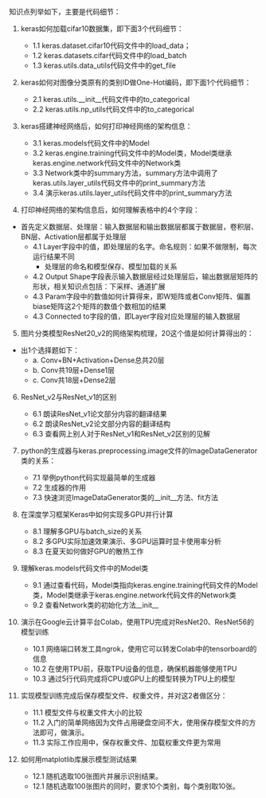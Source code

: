 知识点列举如下，主要是代码细节：
1. keras如何加载cifar10数据集，即下面3个代码细节：
    * 1.1 keras.dataset.cifar10代码文件中的load_data；
    * 1.2 keras.datasets.cifar代码文件中的load_batch
    * 1.3 keras.utils.data_utils代码文件中的get_file
    
2. keras如何对图像分类原有的类别ID做One-Hot编码，即下面1个代码细节：
    * 2.1 keras.utils.__init__代码文件中的to_categorical
    * 2.2 keras.utils.np_utils代码文件中的to_categorical

3. keras搭建神经网络后，如何打印神经网络的架构信息：
    * 3.1 keras.models代码文件中的Model
    * 3.2 keras.engine.training代码文件中的Model类，Model类继承keras.engine.network代码文件中的Network类
    * 3.3 Network类中的summary方法，summary方法中调用了keras.utils.layer_utils代码文件中的print_summary方法
    * 3.4 演示keras.utils.layer_utils代码文件中的print_summary方法

4. 打印神经网络的架构信息后，如何理解表格中的4个字段：
* 首先定义数据层、处理层：输入数据层和输出数据层都属于数据层，卷积层、BN层、Activation层都属于处理层
    * 4.1 Layer字段中的值，即处理层的名字。命名规则：如果不做限制，每次运行结果不同
        * 处理层的命名和模型保存、模型加载的关系
    * 4.2 Output Shape字段表示输入数据层经过处理层后，输出数据层矩阵的形状，相关知识点包括：下采样、通道扩展
    * 4.3 Param字段中的数值如何计算得来，即W矩阵或者Conv矩阵、偏置biase矩阵这2个矩阵的数值个数相加的结果
    * 4.3 Connected to字段的值，即Layer字段对应处理层的输入数据层

5. 图片分类模型ResNet20_v2的网络架构梳理，20这个值是如何计算得出的：
* 出1个选择题如下：
    * a. Conv+BN+Activation+Dense总共20层
    * b. Conv共19层+Dense1层
    * c. Conv共18层+Dense2层
    
6. ResNet_v2与ResNet_v1的区别
    * 6.1 朗读ResNet_v1论文部分内容的翻译结果
    * 6.2 朗读ResNet_v2论文部分内容的翻译结构
    * 6.3 查看网上别人对于ResNet_v1和ResNet_v2区别的见解
    
7. python的生成器与keras.preprocessing.image文件的ImageDataGenerator类的关系：
    * 7.1 举例python代码实现最简单的生成器
    * 7.2 生成器的作用
    * 7.3 快速浏览ImageDataGenerator类的__init__方法、fit方法
    
8. 在深度学习框架Keras中如何实现多GPU并行计算 
    * 8.1 理解多GPU与batch_size的关系
    * 8.2 多GPU实际加速效果演示、多GPU运算时显卡使用率分析
    * 8.3 在夏天如何做好GPU的散热工作
    
9. 理解keras.models代码文件中的Model类
    * 9.1 通过查看代码，Model类指向keras.engine.training代码文件的Model类，Model类继承于keras.engine.network代码文件的Network类
    * 9.2 查看Network类的初始化方法__init__
    
10. 演示在Google云计算平台Colab，使用TPU完成对ResNet20、ResNet56的模型训练 
    * 10.1 网络端口转发工具ngrok，使用它可以转发Colab中的tensorboard的信息
    * 10.2 在使用TPU前，获取TPU设备的信息，确保机器能够使用TPU
    * 10.3 通过5行代码完成将CPU或GPU上的模型转换为TPU上的模型

11. 实现模型训练完成后保存模型文件、权重文件，并对这2者做区分：
    * 11.1 模型文件与权重文件大小的比较
    * 11.2 入门的简单网络因为文件占用硬盘空间不大，使用保存模型文件的方法即可，做演示。
    * 11.3 实际工作应用中，保存权重文件、加载权重文件更为常用
    
12. 如何用matplotlib库展示模型测试结果   
    * 12.1 随机选取100张图片并展示识别结果。
    * 12.1 随机选取100张图片的同时，要求10个类别，每个类别取10张。
    